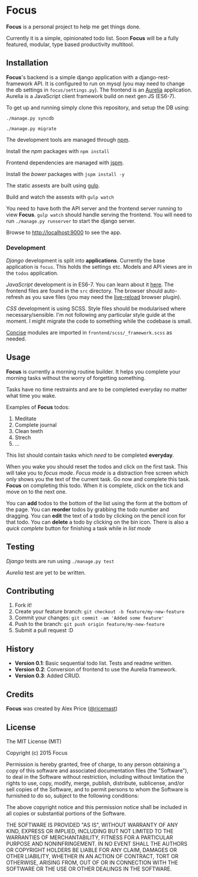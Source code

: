 # Focus

**Focus** is a personal project to help me get things done.

Currently it is a simple, opinionated todo list. Soon **Focus** will be
a fully featured, modular, type based productivity multitool.

## Installation

**Focus**'s backend is a simple django application with a
django-rest-framework API. It is configured to run on mysql (you may
need to change the db settings in `focus/settings.py`). The frontend is an
[Aurelia](http://aurelia.io/) application. Aurelia is a JavaScript client
framework build on next gen JS (ES6-7).

To get up and running simply clone this repository, and setup the DB using:

`./manage.py syncdb`

`./manage.py migrate`

The development tools are managed through [npm](https://www.npmjs.com/).

Install the *npm* packages with `npm install`

Frontend dependencies are managed with [jspm](http://jspm.io/).

Install the *bower* packages with `jspm install -y`

The static assests are built using [gulp](http://gulpjs.com/).

Build and watch the assests with `gulp watch`

You need to have both the API server and the frontend server running to view
**Focus**. `gulp watch` should handle serving the frontend. You will need to
run `./manage.py runserver` to start the django server.

Browse to [http://localhost:9000](http://localhost:9000) to see the app.

### Development

*Django* development is split into **applications**. Currently the base
application is `focus`. This holds the settings etc. Models and API views are
in the `todos` application.

*JavaScript* development is in ES6-7. You can learn about it
[here](https://babeljs.io/docs/learn-es6/). The frontend files are found in the
`src` directory. The browser should auto-refresh as you save files (you may
need the [live-reload](http://livereload.com/) browser plugin).

*CSS* development is using SCSS. Style files should be modularised where
necessary/sensible. I'm not following any particular style guide at the moment.
I might migrate the code to something while the codebase is small.

[Concise](http://concisecss.com/documentation/) modules are imported in
`frontend/scss/_framework.scss` as needed.

## Usage

**Focus** is currently a morning routine builder. It helps you complete your
morning tasks without the worry of forgetting something.

Tasks have no time restraints and are to be completed everyday no matter what
time you wake.

Examples of **Focus** todos:

1. Meditate
2. Complete journal
3. Clean teeth
4. Strech
5. ...

This list should contain tasks which *need* to be completed **everyday**.

When you wake you should reset the todos and click on the first task. This
will take you to *focus mode*. *Focus mode* is a distraction free screen which
only shows you the text of the current task. Go now and complete this task.
**Focus** on completing this todo. When it is complete, click on the tick and
move on to the next one.

You can **add** todos to the bottom of the list using the form at the bottom of
the page. You can **reorder** todos by grabbing the todo number and dragging.
You can **edit** the text of a todo by clicking on the pencil icon for that
todo. You can **delete** a todo by clicking on the bin icon. There is also a
*quick complete* button for finishing a task while in *list mode*

## Testing

*Django* tests are run using `./manage.py test`

*Aurelia* test are yet to be written.

## Contributing

1. Fork it!
2. Create your feature branch: `git checkout -b feature/my-new-feature`
3. Commit your changes: `git commit -am 'Added some feature'`
4. Push to the branch: `git push origin feature/my-new-feature`
5. Submit a pull request :D

## History

- **Version 0.1**: Basic sequential todo list. Tests and readme written.
- **Version 0.2**: Conversion of frontend to use the Aurelia framework.
- **Version 0.3**: Added CRUD.

## Credits

**Focus** was created by Alex Price ([@ricemast](https://twitter.com/ricemast))

## License

The MIT License (MIT)

Copyright (c) 2015 Focus

Permission is hereby granted, free of charge, to any person obtaining a copy
of this software and associated documentation files (the "Software"), to deal
in the Software without restriction, including without limitation the rights
to use, copy, modify, merge, publish, distribute, sublicense, and/or sell
copies of the Software, and to permit persons to whom the Software is
furnished to do so, subject to the following conditions:

The above copyright notice and this permission notice shall be included in all
copies or substantial portions of the Software.

THE SOFTWARE IS PROVIDED "AS IS", WITHOUT WARRANTY OF ANY KIND, EXPRESS OR
IMPLIED, INCLUDING BUT NOT LIMITED TO THE WARRANTIES OF MERCHANTABILITY,
FITNESS FOR A PARTICULAR PURPOSE AND NONINFRINGEMENT. IN NO EVENT SHALL THE
AUTHORS OR COPYRIGHT HOLDERS BE LIABLE FOR ANY CLAIM, DAMAGES OR OTHER
LIABILITY, WHETHER IN AN ACTION OF CONTRACT, TORT OR OTHERWISE, ARISING FROM,
OUT OF OR IN CONNECTION WITH THE SOFTWARE OR THE USE OR OTHER DEALINGS IN THE
SOFTWARE.
